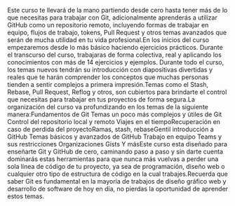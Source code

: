 <p>Este curso te llevará de la mano partiendo desde cero hasta tener más de lo que necesitas para trabajar con Git, adicionalmente aprenderás a utilizar GitHub como un repositorio remoto, incluyendo formas de trabajar en equipo, flujos de trabajo, tokens, Pull Request y otros temas avanzados que serán de mucha utilidad en tu vida profesional.En los inicios del curso empezaremos desde lo más básico haciendo ejercicios prácticos. Durante el transcurso del curso, trabajaras de forma colectiva, real y aplicando los conocimientos con más de 14 ejercicios y ejemplos. Durante todo el curso, los temas nuevos tendrán su introducción con diapositivas divertidas y reales que te harán comprender los conceptos que muchas personas tienden a sentir complejos a primera impresión.Temas como el Stash, Rebase, Pull Request, Reflog y otros, son cubiertos para brindarte el control que necesitas para trabajar en tus proyectos de forma segura.La organización del curso va profundizando en los temas de la siguiente manera:Fundamentos de Git Temas un poco más complejos y útiles de Git Control del repositorio local y remoto Viajes en el tiempoRecuperación en caso de perdida del proyectoRamas, stash, rebaseGentil introducción a GitHub Temas básicos y avanzados de GitHub Trabajo en equipo Teams y sus restricciones Organizaciones Gists Y másEste curso esta diseñado para enseñarte Git y GitHub de cero, caminando paso a paso y sin darte cuenta dominarás estas herramientas para que nunca más vuelvas a perder una sola línea de código de tu proyecto, ya sea de programación, diseño web o cualquier otro tipo de estructura de código en la cual trabajes.Recuerda que saber Git es fundamental en la mayoría de trabajos de diseño gráfico web y desarrollo de software de hoy en día, no pierdas la oportunidad de aprender estos temas.</p>